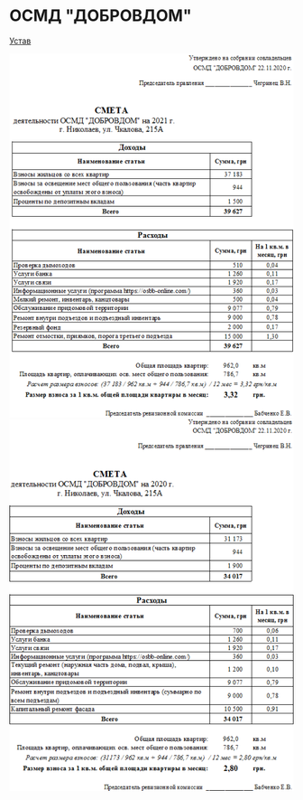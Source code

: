 # ОСМД "ДОБРОВДОМ"

[Устав](statut.html)

![Смета 2021](img/estimate2021.PNG)
![Смета 2020](img/estimate2020.PNG)
